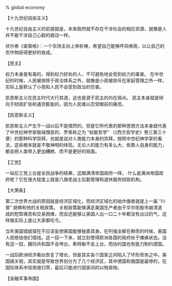 % global economy

【十九世纪自由主义】

十九世纪自由主义的前提就是，本来政府就不存在干涉社会的相应资源，就像是人并不能干涉自己心脏的跳动一样。

伏尔泰《查第格》：一个农场主向上帝祈祷，希望自己能够呼风唤雨，以让自己的农作物获得更好的收成。

【民主】

权力本身是有毒的，得到权力好处的人，不可避免地会受到权力的毒害。
在中世纪的时候，人民被排除于政治体系之外，就像是小孩被排斥在家庭管理之外一样，实际上是默认了小孩和人民不会受到政治的伤害。

凯恩斯主义在民主时代大行其道，这也是源于民主的内在弱点。
民主本身就是倾向于财政扩张和通货膨胀的，因为人民难以忍受眼前的痛苦。

【凯恩斯主义】

凯恩斯主义产生于一战以后不是偶然的，但是它所代表的那种思想方法本身就代表了中世纪神学家极端憎恶的、罗素称之为 “权能哲学” （《西方哲学史》卷三第三十章）的那种科学崇拜，也就是说对人类能力本身的崇拜。按照中世纪神学家的看法，这些根本就是不敬神明的体现。无论人的能力有多么大，依靠人自身的能力，都会把人类带入更加糟糕、而不是更好的局面。

【工党】

一站后工党上台是全民战争的结果，这跟满清帝国政府一样。
什么是满洲帝国政府呢？它在很大程度上就是八旗老战士后勤管理和退休服务财政机构。

【大萧条】

第二次世界大战的原因就是经济区域化，而经济区域化的始作俑者就是上一届 “川普” 胡佛和他的关税政策。
关税政策能够满足美国生产者由于华尔街股市崩溃造成的短暂痛苦和交易困难，而且还能够让美国人出一口二十年都没有出过的气，这样做实际上是让大家都吃亏。

当年美国错就错在不应该妄想美国能够独善其身。在列强全都在赖债的时候，美国人拒绝给他们借钱。这一招一下来，就立刻使得欧洲各国的政府处于瘫痪状态。没有这一招，魏玛共和国不会垮台，希特勒不会上台，而协约国也有能力制约德国。

一战后欧洲经济看似恢复了增长，但是其实各个国家之间陷入了环形债务之中。美国搞关税，其实就是导致世界划分为了几个经济区，其中德国和俄国是最惨的，在国际体系中信用值归零，最后只能进行国家间的以物易物。

【金融军事帝国】


